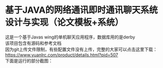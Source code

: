 # 基于JAVA的网络通讯即时通讯聊天系统设计与实现（论文模板+系统）
这是一个基于Javas wing的单机聊天应用程序，数据库用的是derby  
该项目包含有源码和参考文档  
因为git上传文件限制，有些配置文件没有上传，完整的大家可以点击这里下载：https://www.yuanlrc.com/product/details.html?pid=507  
下面是运行的部分截图：  
